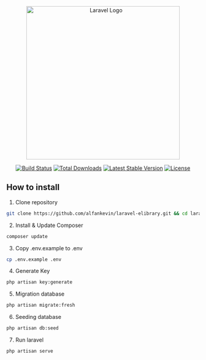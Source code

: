 <p align="center"><a href="https://laravel.com" target="_blank"><img src="https://raw.githubusercontent.com/laravel/art/master/logo-lockup/5%20SVG/2%20CMYK/1%20Full%20Color/laravel-logolockup-cmyk-red.svg" width="400" alt="Laravel Logo"></a></p>

<p align="center">
<a href="https://github.com/laravel/framework/actions"><img src="https://github.com/laravel/framework/workflows/tests/badge.svg" alt="Build Status"></a>
<a href="https://packagist.org/packages/laravel/framework"><img src="https://img.shields.io/packagist/dt/laravel/framework" alt="Total Downloads"></a>
<a href="https://packagist.org/packages/laravel/framework"><img src="https://img.shields.io/packagist/v/laravel/framework" alt="Latest Stable Version"></a>
<a href="https://packagist.org/packages/laravel/framework"><img src="https://img.shields.io/packagist/l/laravel/framework" alt="License"></a>
</p>

## How to install

1. Clone repository

```sh
git clone https://github.com/alfankevin/laravel-elibrary.git && cd laravel-elibrary
```

2. Install & Update Composer

```sh
composer update
```

3. Copy .env.example to .env

```sh
cp .env.example .env
```

4. Generate Key

```sh
php artisan key:generate
```

5. Migration database

```sh
php artisan migrate:fresh
```

6. Seeding database

```sh
php artisan db:seed
```

7. Run laravel

```sh
php artisan serve
```
